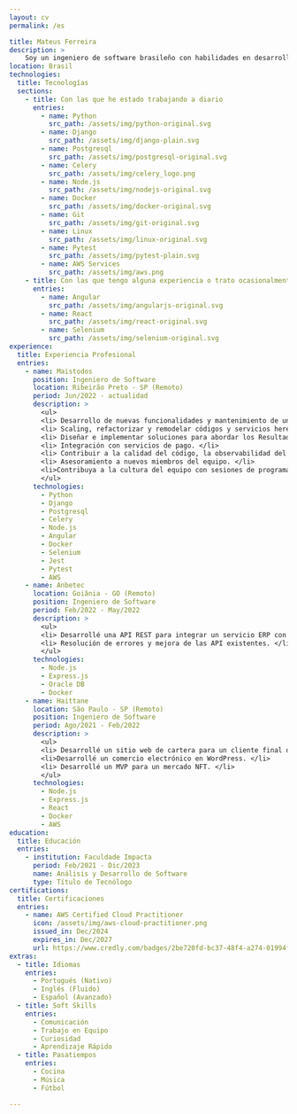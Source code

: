 ```yaml
---
layout: cv
permalink: /es

title: Mateus Ferreira
description: >
    Soy un ingeniero de software brasileño con habilidades en desarrollo full-stack pero enfocado en back-end. Me considero un profesional flexible y un solucionador de problemas después de todo.
location: Brasil
technologies:
  title: Tecnologías
  sections:
    - title: Con las que he estado trabajando a diario
      entries:
        - name: Python
          src_path: /assets/img/python-original.svg
        - name: Django
          src_path: /assets/img/django-plain.svg
        - name: Postgresql
          src_path: /assets/img/postgresql-original.svg
        - name: Celery
          src_path: /assets/img/celery_logo.png
        - name: Node.js
          src_path: /assets/img/nodejs-original.svg
        - name: Docker
          src_path: /assets/img/docker-original.svg
        - name: Git 
          src_path: /assets/img/git-original.svg
        - name: Linux
          src_path: /assets/img/linux-original.svg
        - name: Pytest
          src_path: /assets/img/pytest-plain.svg
        - name: AWS Services
          src_path: /assets/img/aws.png
    - title: Con las que tengo alguna experiencia o trato ocasionalmente
      entries:
        - name: Angular
          src_path: /assets/img/angularjs-original.svg
        - name: React
          src_path: /assets/img/react-original.svg
        - name: Selenium
          src_path: /assets/img/selenium-original.svg
experience:
  title: Experiencia Profesional
  entries:
    - name: Maistodos
      position: Ingeniero de Software
      location: Ribeirão Preto - SP (Remoto)
      period: Jun/2022 - actualidad
      description: >
        <ul>
        <li> Desarrollo de nuevas funcionalidades y mantenimiento de un servicio de cashback integrado en una aplicación con más de 3,5 millones de usuarios. </li>
        <li> Scaling, refactorizar y remodelar códigos y servicios heredados. <br> </li>
        <li> Diseñar e implementar soluciones para abordar los Resultados Clave. </li>
        <li> Integración con servicios de pago. </li>
        <li> Contribuir a la calidad del código, la observabilidad del servicio, las pruebas automatizadas y la integración continua. </li>
        <li> Asesoramiento a nuevos miembros del equipo. </li>
        <li>Contribuya a la cultura del equipo con sesiones de programación en pareja y revisiones de código. </li>
        </ul>
      technologies:
        - Python
        - Django
        - Postgresql
        - Celery
        - Node.js
        - Angular
        - Docker
        - Selenium
        - Jest
        - Pytest
        - AWS
    - name: Anbetec
      location: Goiânia - GO (Remoto)
      position: Ingeniero de Software
      period: Feb/2022 - May/2022
      description: >
        <ul>
        <li> Desarrollé una API REST para integrar un servicio ERP con aplicaciones web. </li>
        <li> Resolución de errores y mejora de las API existentes. </li>
        </ul>
      technologies:
        - Node.js
        - Express.js
        - Oracle DB
        - Docker
    - name: Haittane
      location: São Paulo - SP (Remoto)
      position: Ingeniero de Software
      period: Ago/2021 - Feb/2022
      description: >
        <ul>
        <li> Desarrollé un sitio web de cartera para un cliente final desde cero. </li>
        <li>Desarrollé un comercio electrónico en WordPress. </li>
        <li> Desarrollé un MVP para un mercado NFT. </li>
        </ul>
      technologies:
        - Node.js
        - Express.js
        - React
        - Docker
        - AWS
education:
  title: Educación
  entries:
    - institution: Faculdade Impacta
      period: Feb/2021 - Dic/2023
      name: Análisis y Desarrollo de Software
      type: Título de Tecnólogo
certifications:
  title: Certificaciones
  entries:
    - name: AWS Certified Cloud Practitioner
      icon: /assets/img/aws-cloud-practitioner.png
      issued_in: Dec/2024
      expires_in: Dec/2027
      url: https://www.credly.com/badges/2be720fd-bc37-48f4-a274-01994f5caf68/linked_in_profile
extras:
  - title: Idiomas
    entries:
      - Portugués (Nativo)
      - Inglés (Fluido)
      - Español (Avanzado)
  - title: Soft Skills
    entries:
      - Comunicación
      - Trabajo en Equipo
      - Curiosidad
      - Aprendizaje Rápido
  - title: Pasatiempos
    entries:
      - Cocina
      - Música
      - Fútbol

---
```

